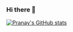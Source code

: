 ### Hi there 👋

[![Pranay's GitHub stats](https://github-readme-stats.vercel.app/api?username=pranaygupta25&count_private=true&show_icons=true&bg_color=0d1117&text_color=ececec&hide_border=true&include_all_commits=true)](https://github.com/pranaygupta25/github-readme-stats)

<!--
**pranaygupta25/pranaygupta25** is a ✨ _special_ ✨ repository because its `README.md` (this file) appears on your GitHub profile.

Here are some ideas to get you started:

- 🔭 I’m currently working on ...
- 🌱 I’m currently learning ...
- 👯 I’m looking to collaborate on ...
- 🤔 I’m looking for help with ...
- 💬 Ask me about ...
- 📫 How to reach me: ...
- 😄 Pronouns: ...
- ⚡ Fun fact: ...
-->
